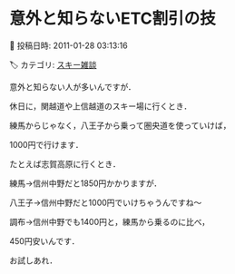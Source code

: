 # 意外と知らないETC割引の技

📅 投稿日時: 2011-01-28 03:13:16

🏷️ カテゴリ: [スキー雑談](c1f9d2cb7478308da16419928ea3945e9.md)

意外と知らない人が多いんですが．





休日に，関越道や上信越道のスキー場に行くとき．


練馬からじゃなく，八王子から乗って圏央道を使っていけば，


1000円で行けます．





たとえば志賀高原に行くとき．


練馬→信州中野だと1850円かかりますが．


八王子→信州中野だと1000円でいけちゃうんですね～





調布→信州中野でも1400円と，練馬から乗るのに比べ，


450円安いんです．


お試しあれ．
